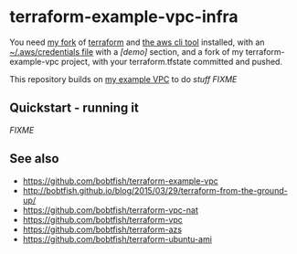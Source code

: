 # terraform-example-vpc-infra

You need [my fork](https://github.com/bobtfish/terraform) of [terraform](https://www.terraform.io/) and
[the aws cli tool](http://aws.amazon.com/cli/) installed, with an
[~/.aws/credentials file](http://docs.aws.amazon.com/cli/latest/userguide/cli-chap-getting-started.html#cli-config-files) with a _[demo]_ section, and a fork
of my terraform-example-vpc project, with your terraform.tfstate committed and pushed.

This repository builds on [my example VPC](https://github.com/bobtfish/terraform-example-vpc)
to do *stuff* *FIXME*

## Quickstart - running it

  *FIXME*

## See also

  * https://github.com/bobtfish/terraform-example-vpc
  * http://bobtfish.github.io/blog/2015/03/29/terraform-from-the-ground-up/
  * https://github.com/bobtfish/terraform-vpc-nat
  * https://github.com/bobtfish/terraform-vpc
  * https://github.com/bobtfish/terraform-azs
  * https://github.com/bobtfish/terraform-ubuntu-ami

